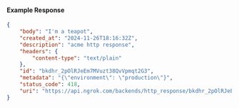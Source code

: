 <!-- Code generated for API Clients. DO NOT EDIT. -->

#### Example Response

```json
{
	"body": "I'm a teapot",
	"created_at": "2024-11-26T18:16:32Z",
	"description": "acme http response",
	"headers": {
		"content-type": "text/plain"
	},
	"id": "bkdhr_2pOlRJeEm7MVuzt38QvVpmqt2G3",
	"metadata": "{\"environment\": \"production\"}",
	"status_code": 418,
	"uri": "https://api.ngrok.com/backends/http_response/bkdhr_2pOlRJeEm7MVuzt38QvVpmqt2G3"
}
```
